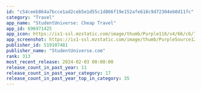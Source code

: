 ```yaml
---
id: "c54ceeb864a7bcce1ad2ceb5e1d55c1d866f19e152afe618c9d72304eb0d11fc"
category: "Travel"
app_name: "StudentUniverse: Cheap Travel"
app_id: 696971425
app_icon: https://is1-ssl.mzstatic.com/image/thumb/Purple116/v4/66/c6/7e/66c67ecf-1564-0365-664f-8586fc3dbe5e/AppIcon-1x_U007emarketing-0-4-0-0-85-220-0.png/1024x1024bb.png
app_screenshot: https://is1-ssl.mzstatic.com/image/thumb/PurpleSource126/v4/e7/ac/5a/e7ac5adb-aa96-9563-04ed-f92cad162230/962e1690-9ad2-4856-9090-88ccef4b19e7_iOS_suApp1.jpg/1284x2778bb.png
publisher_id: 519107481
publisher_name: "StudentUniverse.com"
rank: 313
most_recent_release: 2024-02-03 00:00:00
release_count_in_past_year: 11
release_count_in_past_year_category: 17
release_count_in_past_year_top_in_category: 35
---
```

